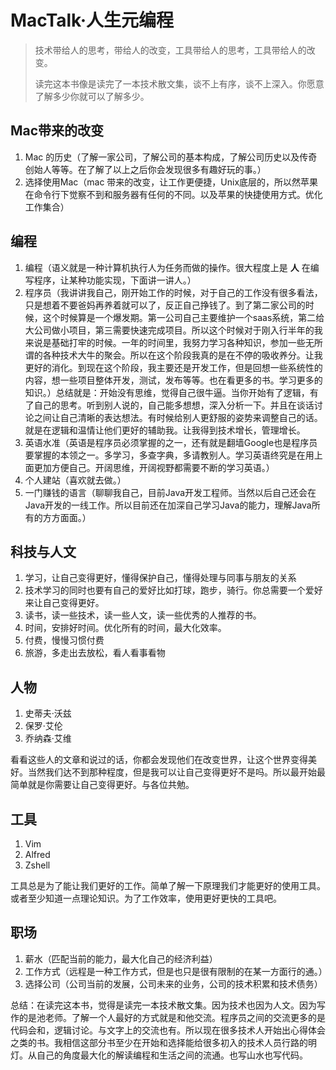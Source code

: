 # MacTalk·人生元编程 

> 技术带给人的思考，带给人的改变，工具带给人的思考，工具带给人的改变。
> 
> 读完这本书像是读完了一本技术散文集，谈不上有序，谈不上深入。你愿意了解多少你就可以了解多少。


## Mac带来的改变

1. Mac 的历史（了解一家公司，了解公司的基本构成，了解公司历史以及传奇创始人等等。在了解了以上之后你会发现很多有趣好玩的事。）
2. 选择使用Mac（mac 带来的改变，让工作更便捷，Unix底层的，所以然苹果在命令行下觉察不到和服务器有任何的不同。以及苹果的快捷使用方式。优化工作集合）


## 编程

1. 编程（语义就是一种计算机执行人为任务而做的操作。很大程度上是 __人__ 在编写程序，让某种功能实现，下面讲一讲人。）
2. 程序员（我讲讲我自己，刚开始工作的时候，对于自己的工作没有很多看法，只是想着不要爸妈再养着就可以了，反正自己挣钱了。到了第二家公司的时候，这个时候算是一个爆发期。第一公司自己主要维护一个saas系统，第二给大公司做小项目，第三需要快速完成项目。所以这个时候对于刚入行半年的我来说是基础打牢的时候。一年的时间里，我努力学习各种知识，参加一些无所谓的各种技术大牛的聚会。所以在这个阶段我真的是在不停的吸收养分。让我更好的消化。到现在这个阶段，我主要还是开发工作，但是回想一些系统性的内容，想一些项目整体开发，测试，发布等等。也在看更多的书。学习更多的知识。）总结就是：开始没有思维，觉得自己很牛逼。当你开始有了逻辑，有了自己的思考。听到别人说的，自己能多想想，深入分析一下。并且在谈话讨论之间让自己清晰的表达想法。有时候给别人更舒服的姿势来调整自己的话。就是在逻辑和温情让他们更好的辅助我。让我得到技术增长，管理增长。
3. 英语水准（英语是程序员必须掌握的之一，还有就是翻墙Google也是程序员要掌握的本领之一。多学习，多查字典，多请教别人。学习英语终究是在用上面更加方便自己。开阔思维，开阔视野都需要不断的学习英语。）
4. 个人建站（喜欢就去做。）
5. 一门赚钱的语言（聊聊我自己，目前Java开发工程师。当然以后自己还会在Java开发的一线工作。所以目前还在加深自己学习Java的能力，理解Java所有的方方面面。）

## 科技与人文

1. 学习，让自己变得更好，懂得保护自己，懂得处理与同事与朋友的关系
2. 技术学习的同时也要有自己的爱好比如打球，跑步，骑行。你总需要一个爱好来让自己变得更好。
3. 读书，读一些技术，读一些人文，读一些优秀的人推荐的书。
4. 时间，安排好时间。优化所有的时间，最大化效率。
5. 付费，慢慢习惯付费
6. 旅游，多走出去放松，看人看事看物

## 人物

1. 史蒂夫·沃兹
2. 保罗·艾伦
3. 乔纳森·艾维

看看这些人的文章和说过的话，你都会发现他们在改变世界，让这个世界变得美好。当然我们达不到那种程度，但是我可以让自己变得更好不是吗。所以最开始最简单就是你需要让自己变得更好。与各位共勉。


## 工具

1. Vim
2. Alfred
3. Zshell

工具总是为了能让我们更好的工作。简单了解一下原理我们才能更好的使用工具。或者至少知道一点理论知识。为了工作效率，使用更好更快的工具吧。


## 职场

1. 薪水（匹配当前的能力，最大化自己的经济利益）
2. 工作方式（远程是一种工作方式，但是也只是很有限制的在某一方面行的通。）
3. 选择公司（公司当前的发展，公司未来的业务，公司的技术积累和技术债务）


总结：在读完这本书，觉得是读完一本技术散文集。因为技术也因为人文。因为写作的是池老师。了解一个人最好的方式就是和他交流。程序员之间的交流更多的是代码会和，逻辑讨论。与文字上的交流也有。所以现在很多技术人开始出心得体会之类的书。我相信这部分书至少在开始和选择能给很多初入的技术人员行路的明灯。从自己的角度最大化的解读编程和生活之间的流通。也写山水也写代码。




